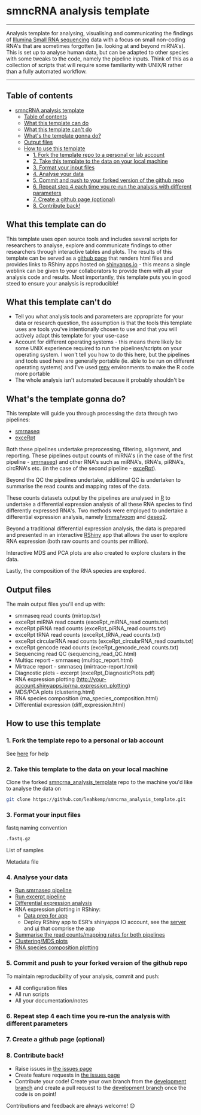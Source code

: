 # smncRNA analysis template

---

Analysis template for analysing, visualising and communicating the findings of [Illumina Small RNA sequencing](https://www.illumina.com/techniques/sequencing/rna-sequencing/small-rna-seq.html) data with a focus on small non-coding RNA's that are sometimes forgotten (ie. looking at and beyond miRNA's). This is set up to analyse human data, but can be adapted to other species with some tweaks to the code, namely the pipeline inputs. Think of this as a collection of scripts that will require some familiarity with UNIX/R rather than a fully automated workflow.

---

## Table of contents

- [smncRNA analysis template](#smncrna-analysis-template)
  - [Table of contents](#table-of-contents)
  - [What this template can do](#what-this-template-can-do)
  - [What this template can't do](#what-this-template-cant-do)
  - [What's the template gonna do?](#whats-the-template-gonna-do)
  - [Output files](#output-files)
  - [How to use this template](#how-to-use-this-template)
    - [1. Fork the template repo to a personal or lab account](#1-fork-the-template-repo-to-a-personal-or-lab-account)
    - [2. Take this template to the data on your local machine](#2-take-this-template-to-the-data-on-your-local-machine)
    - [3. Format your input files](#3-format-your-input-files)
    - [4. Analyse your data](#4-analyse-your-data)
    - [5. Commit and push to your forked version of the github repo](#5-commit-and-push-to-your-forked-version-of-the-github-repo)
    - [6. Repeat step 4 each time you re-run the analysis with different parameters](#6-repeat-step-4-each-time-you-re-run-the-analysis-with-different-parameters)
    - [7. Create a github page (optional)](#7-create-a-github-page-optional)
    - [8. Contribute back!](#8-contribute-back)

## What this template can do

This template uses open source tools and includes several scripts for researchers to analyse, explore and communicate findings to other researchers through interactive tables and plots. The results of this template can be served as a [github page](https://pages.github.com/) that renders html files and provides links to RShiny apps hosted on [shinyapps.io](https://www.shinyapps.io/) - this means a single weblink can be given to your collaborators to provide them with all your analysis code and results. Most importantly, this template puts you in good steed to ensure your analysis is reproducible!

## What this template can't do

- Tell you what analysis tools and parameters are appropriate for your data or research question, the assumption is that the tools this template uses are tools you've intentionally chosen to use and that you will actively adapt this template for your use-case
- Account for different operating systems - this means there likely be some UNIX experience required to run the pipelines/scripts on your operating system. I won't tell you how to do this here, but the pipelines and tools used here are generally portable (ie. able to be run on different operating systems) and I've used [renv](https://rstudio.github.io/renv/articles/renv.html) environments to make the R code more portable
- The whole analysis isn't automated because it probably shouldn't be

## What's the template gonna do?

This template will guide you through processing the data through two pipelines:

- [smrnaseq](https://github.com/nf-core/smrnaseq)
- [exceRpt](https://github.com/rkitchen/exceRpt)

Both these pipelines undertake preprocessing, filtering, alignment, and reporting. These pipelines output counts of miRNA's (in the case of the first pipeline - [smrnaseq](https://github.com/nf-core/smrnaseq)) and other RNA's such as miRNA's, tRNA's, piRNA's, circRNA's etc. (in the case of the second pipeline - [exceRpt](https://github.com/rkitchen/exceRpt)).

Beyond the QC the pipelines undertake, additional QC is undertaken to summarise the read counts and mapping rates of the data.

These counts datasets output by the pipelines are analysed in [R](https://www.r-project.org/) to undertake a differential expression analysis of all these RNA species to find differently expressed RNA's. Two methods were employed to undertake a differential expression analysis, namely [limma/voom](https://genomebiology.biomedcentral.com/articles/10.1186/gb-2014-15-2-r29) and [deseq2](https://genomebiology.biomedcentral.com/articles/10.1186/s13059-014-0550-8).

Beyond a traditional differential expression analysis, the data is prepared and presented in an interactive [RShiny](https://shiny.rstudio.com/) app that allows the user to explore RNA expression (both raw counts and counts per million).

Interactive MDS and PCA plots are also created to explore clusters in the data.

Lastly, the composition of the RNA species are explored.

## Output files

The main output files you'll end up with:

- smrnaseq read counts (mirtop.tsv)
- exceRpt miRNA read counts (exceRpt_miRNA_read counts.txt)
- exceRpt piRNA read counts (exceRpt_piRNA_read counts.txt)
- exceRpt tRNA read counts (exceRpt_tRNA_read counts.txt)
- exceRpt circularRNA read counts (exceRpt_circularRNA_read counts.txt)
- exceRpt gencode read counts (exceRpt_gencode_read counts.txt)
- Sequencing read QC (sequencing_read_QC.html)
- Multiqc report - smrnaseq (multiqc_report.html)
- Mirtrace report - smrnaseq (mirtrace-report.html)
- Diagnostic plots - excerpt (exceRpt_DiagnosticPlots.pdf)
- RNA expression plotting (http://your-account.shinyapps.io/rna_expression_plotting)
- MDS/PCA plots (clustering.html)
- RNA species composition (rna_species_composition.html)
- Differential expression (diff_expression.html)

## How to use this template

### 1. Fork the template repo to a personal or lab account

See [here](https://help.github.com/en/github/getting-started-with-github/fork-a-repo#fork-an-example-repository) for help

### 2. Take this template to the data on your local machine

Clone the forked [smncrna_analysis_template](https://github.com/leahkemp/smncrna_analysis_template) repo to the machine you'd like to analyse the data on

```bash
git clone https://github.com/leahkemp/smncrna_analysis_template.git
```

### 3. Format your input files

fastq naming convention

```bash
.fastq.gz
```

List of samples



Metadata file

### 4. Analyse your data

- [Run smrnaseq pipeline](./smrnaseq_pipeline_run/run_smrnaseq_pipeline.md)
- [Run excerpt pipeline](./excerpt_pipeline_run/run_excerpt_pipeline.md)
- [Differential expression analysis](./diff_expression/diff_expression.Rmd)
- RNA expression plotting in RShiny:
  - [Data prep for app](./expression_plotting/data_prep_for_app.R)
  - Deploy RShiny app to ESR's shinyapps IO account, see the [server](./expression_plotting/server.R) and [ui](./expression_plotting/ui.R) that comprise the app
- [Summarise the read counts/mapping rates for both pipelines](./mapping_rates/calculate_mapping_metrics.md)
- [Clustering/MDS plots](./clustering/clustering.Rmd)
- [RNA species composition plotting](./rna_species_composition/rna_species_composition.Rmd)

### 5. Commit and push to your forked version of the github repo

To maintain reproducibility of your analysis, commit and push:

- All configuration files
- All run scripts
- All your documentation/notes

### 6. Repeat step 4 each time you re-run the analysis with different parameters

### 7. Create a github page (optional)

### 8. Contribute back!

- Raise issues in [the issues page](https://github.com/leahkemp/smncrna_analysis_template/issues)
- Create feature requests in [the issues page](https://github.com/leahkemp/smncrna_analysis_template/issues)
- Contribute your code! Create your own branch from the [development branch](https://github.com/leahkemp/smncrna_analysis_template/tree/dev) and create a pull request to the [development branch](https://github.com/leahkemp/smncrna_analysis_template/tree/dev) once the code is on point!

Contributions and feedback are always welcome! :blush:
